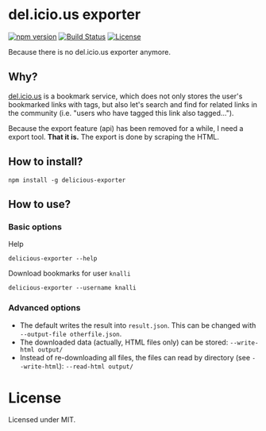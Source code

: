 # del.icio.us exporter

[![npm version](https://img.shields.io/npm/v/delicious-exporter.svg)](https://www.npmjs.com/package/delicious-exporter) [![Build Status](https://travis-ci.org/knalli/delicious-exporter.svg)](https://travis-ci.org/knalli/delicious-exporter) [![License](http://img.shields.io/:license-mit-blue.svg)](http://doge.mit-license.org)

Because there is no del.icio.us exporter anymore.

## Why?

[del.icio.us](https://del.icio.us) is a bookmark service, which does not only stores the user's bookmarked 
links with tags, but also let's search and find for related links in the community (i.e. "users who have tagged 
this link also tagged...").

Because the export feature (api) has been removed for a while, I need a export tool. **That it is.** The export is done by scraping the HTML. 

## How to install?
```
npm install -g delicious-exporter
```

## How to use?

### Basic options
Help
```
delicious-exporter --help
```

Download bookmarks for user `knalli`
```
delicious-exporter --username knalli
```

### Advanced options

* The default writes the result into `result.json`. This can be changed with `--output-file otherfile.json`.
* The downloaded data (actually, HTML files only) can be stored: `--write-html output/`
* Instead of re-downloading all files, the files can read by directory (see `--write-html`): `--read-html output/` 

# License

Licensed under MIT.
